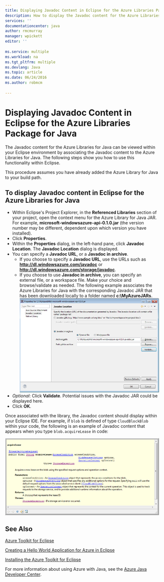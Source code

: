 ```yaml
---
title: Displaying Javadoc Content in Eclipse for the Azure Libraries Package for Java
description: How to display the Javadoc content for the Azure Libraries in Eclipse.
services: ''
documentationcenter: java
author: rmcmurray
manager: wpickett
editor: ''

ms.service: multiple
ms.workload: na
ms.tgt_pltfrm: multiple
ms.devlang: Java
ms.topic: article
ms.date: 06/24/2016
ms.author: robmcm

---
```

<!-- Legacy MSDN URL = https://msdn.microsoft.com/library/azure/hh698319.aspx -->

# Displaying Javadoc Content in Eclipse for the Azure Libraries Package for Java
The Javadoc content for the Azure Libraries for Java can be viewed within your Eclipse environment by associating the Javadoc content to the Azure Libraries for Java. The following steps show you how to use this functionality within Eclipse.

This procedure assumes you have already added the Azure Library for Java to your build path.

## To display Javadoc content in Eclipse for the Azure Libraries for Java
* Within Eclipse's Project Explorer, in the **Referenced Libraries** section of your project, open the context menu for the Azure Library for Java JAR. For example, **microsoft-windowsazure-api-0.1.0.jar** (the version number may be different, dependent upon which version you have installed).
* Click **Properties**.
* Within the **Properties** dialog, in the left-hand pane, click **Javadoc Location**. The **Javadoc Location** dialog is displayed.
* You can specify a **Javadoc URL**, or a **Javadoc in archive**.
  * If you choose to specify a **Javadoc URL**, use the URLs such as **http://dl.windowsazure.com/javadoc** or **http://dl.windowsazure.com/storage/javadoc**.
  * If you choose to use **Javadoc in archive**, you can specify an external file, or a workspace file.
    Make your choice and browse/validate as needed. The following example associates the Azure Libraries for Java with the corresponding Javadoc JAR that has been downloaded locally to a folder named **c:\MyAzureJARs**.
    ![](./media/azure-toolkit-for-eclipse-displaying-javadoc-content-for-azure-libraries/ic553487.png)
* *Optional*: Click **Validate**. Potential issues with the Javadoc JAR could be displayed here.
* Click **OK**.

Once associated with the library, the Javadoc content should display within your Eclipse IDE. For example, if `blob` is defined of type `CloudBlockBlob` within your code, the following is an example of Javadoc content that appears when you type `blob.acquireLease` in code:

![](./media/azure-toolkit-for-eclipse-displaying-javadoc-content-for-azure-libraries/ic553488.png)

## See Also
[Azure Toolkit for Eclipse](http://go.microsoft.com/fwlink/?LinkID=699529)

[Creating a Hello World Application for Azure in Eclipse](http://go.microsoft.com/fwlink/?LinkID=699533)

[Installing the Azure Toolkit for Eclipse](http://go.microsoft.com/fwlink/?LinkId=699546) 

For more information about using Azure with Java, see the [Azure Java Developer Center](http://go.microsoft.com/fwlink/?LinkID=699547).

<!-- URL List -->

[Azure Java Developer Center]: http://go.microsoft.com/fwlink/?LinkID=699547
[Azure Toolkit for Eclipse]: http://go.microsoft.com/fwlink/?LinkID=699529
[Creating a Hello World Application for Azure in Eclipse]: http://go.microsoft.com/fwlink/?LinkID=699533
[Installing the Azure Toolkit for Eclipse]: http://go.microsoft.com/fwlink/?LinkId=699546

<!-- IMG List -->

[ic553487]: ./media/azure-toolkit-for-eclipse-displaying-javadoc-content-for-azure-libraries/ic553487.png
[ic553488]: ./media/azure-toolkit-for-eclipse-displaying-javadoc-content-for-azure-libraries/ic553488.png